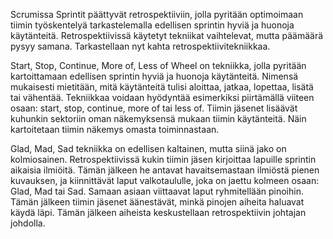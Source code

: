 Scrumissa Sprintit päättyvät retrospektiiviin, jolla pyritään optimoimaan tiimin työskentelyä tarkastelemalla edellisen sprintin hyviä ja huonoja käytänteitä. Retrospektiivissä käytetyt tekniikat vaihtelevat, mutta päämäärä pysyy samana. Tarkastellaan nyt kahta retrospektiivitekniikkaa.

Start, Stop, Continue, More of, Less of Wheel on tekniikka, jolla pyritään kartoittamaan edellisen sprintin hyviä ja huonoja käytänteitä. Nimensä mukaisesti mietitään, mitä käytänteitä tulisi aloittaa, jatkaa, lopettaa, lisätä tai vähentää. 
Tekniikkaa voidaan hyödyntää esimerkiksi piirtämällä viiteen osaan: start, stop, continue, more of tai less of. Tiimin jäsenet lisäävät kuhunkin sektoriin oman näkemyksensä mukaan tiimin käytänteitä. Näin kartoitetaan tiimin näkemys omasta toiminnastaan.

Glad, Mad, Sad tekniikka on edellisen kaltainen, mutta siinä jako on kolmiosainen. Retrospektiivissä kukin tiimin jäsen kirjoittaa lapuille sprintin aikaisia ilmiöitä. Tämän jälkeen he antavat havaitsemastaan ilmiöstä pienen kuvauksen, ja kiinnittävät laput valkotaululle, joka on jaettu kolmeen osaan: Glad, Mad tai Sad. Samaan asiaan viittaavat laput ryhmitellään pinoihin. Tämän jälkeen tiimin jäsenet äänestävät, minkä pinojen aiheita haluavat käydä läpi. Tämän jälkeen aiheista keskustellaan retrospektiivin johtajan johdolla.